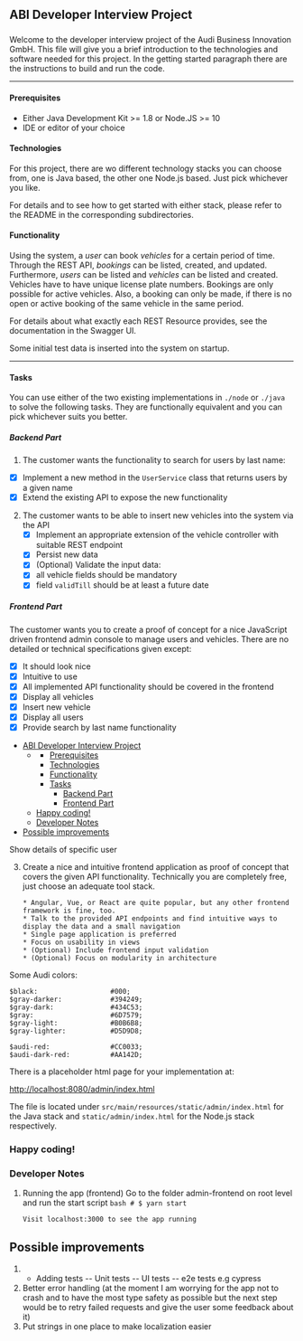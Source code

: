 ## ABI Developer Interview Project

###

Welcome to the developer interview project of the Audi Business Innovation GmbH.
This file will give you a brief introduction to the technologies and software needed for this project.
In the getting started paragraph there are the instructions to build and run the code.

---

#### Prerequisites

- Either Java Development Kit >= 1.8 or Node.JS >= 10
- IDE or editor of your choice

#### Technologies

For this project, there are wo different technology stacks you can choose from, one is Java based, the other one
Node.js based. Just pick whichever you like.

For details and to see how to get started with either stack, please refer to the README in the corresponding
subdirectories.

#### Functionality

Using the system, a _user_ can book _vehicles_ for a certain period of time. Through the REST API, _bookings_ can be
listed, created, and updated. Furthermore, _users_ can be listed and _vehicles_ can be listed and created. Vehicles
have to have unique license plate numbers. Bookings are only possible for active vehicles. Also, a booking can only be
made, if there is no open or active booking of the same vehicle in the same period.

For details about what exactly each REST Resource provides, see the documentation in the Swagger UI.

Some initial test data is inserted into the system on startup.

---

#### Tasks

You can use either of the two existing implementations in `./node` or `./java` to solve the following tasks. They are
functionally equivalent and you can pick whichever suits you better.

##### Backend Part

1. The customer wants the functionality to search for users by last name:

- [x] Implement a new method in the <code>UserService</code> class that returns users by a given name
- [x] Extend the existing API to expose the new functionality

2. The customer wants to be able to insert new vehicles into the system via the API
   - [x] Implement an appropriate extension of the vehicle controller with suitable REST endpoint
   - [x] Persist new data
   - [x] (Optional) Validate the input data:
   - [x] all vehicle fields should be mandatory
   - [x] field <code>validTill</code> should be at least a future date

##### Frontend Part

The customer wants you to create a proof of concept for a nice JavaScript driven frontend admin console to manage users
and vehicles. There are no detailed or technical specifications given except:

- [x] It should look nice
- [x] Intuitive to use
- [x] All implemented API functionality should be covered in the frontend
- [x] Display all vehicles
- [x] Insert new vehicle
- [x] Display all users
- [x] Provide search by last name functionality

<!-- @import "[TOC]" {cmd="toc" depthFrom=1 depthTo=6 orderedList=false} -->

<!-- code_chunk_output -->

- [ABI Developer Interview Project](#abi-developer-interview-project)
  - [](#)
    - [Prerequisites](#prerequisites)
    - [Technologies](#technologies)
    - [Functionality](#functionality)
    - [Tasks](#tasks)
      - [Backend Part](#backend-part)
      - [Frontend Part](#frontend-part)
  - [Happy coding!](#happy-coding)
  - [Developer Notes](#developer-notes)
- [Possible improvements](#possible-improvements)

<!-- /code_chunk_output -->

Show details of specific user

3.  Create a nice and intuitive frontend application as proof of concept that covers the given API functionality.
    Technically you are completely free, just choose an adequate tool stack.

        * Angular, Vue, or React are quite popular, but any other frontend framework is fine, too.
        * Talk to the provided API endpoints and find intuitive ways to display the data and a small navigation
        * Single page application is preferred
        * Focus on usability in views
        * (Optional) Include frontend input validation
        * (Optional) Focus on modularity in architecture

Some Audi colors:

    $black:                  #000;
    $gray-darker:            #394249;
    $gray-dark:              #434C53;
    $gray:                   #6D7579;
    $gray-light:             #B0B6B8;
    $gray-lighter:           #D5D9D8;

    $audi-red:               #CC0033;
    $audi-dark-red:          #AA142D;

There is a placeholder html page for your implementation at:

[http://localhost:8080/admin/index.html](http://localhost:8080/admin/index.html)

The file is located under <code>src/main/resources/static/admin/index.html</code> for the Java stack and
<code>static/admin/index.html</code> for the Node.js stack respectively.

### Happy coding!

### Developer Notes

1.  Running the app (frontend)
    Go to the folder admin-frontend on root level and run the start script
    `bash # $ yarn start `

        Visit localhost:3000 to see the app running

## Possible improvements

1. - Adding tests
     -- Unit tests
     -- UI tests
     -- e2e tests e.g cypress
2. Better error handling (at the moment I am worrying for the app not to crash and to have the most type safety as possible but the next step would be to retry failed requests and give the user some feedback about it)
3. Put strings in one place to make localization easier

